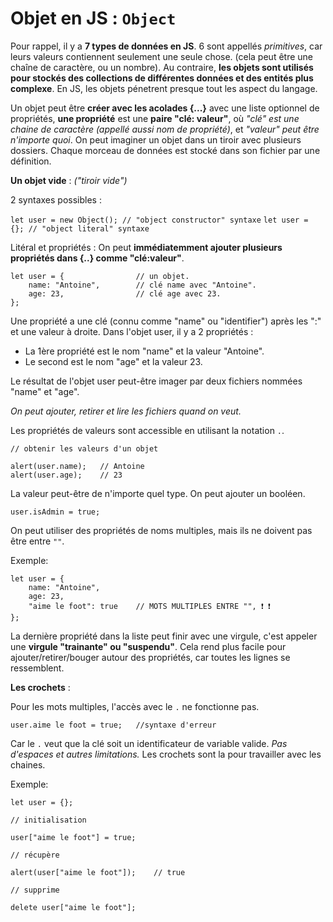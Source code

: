 # Objet en JS : `Object`

Pour rappel, il y a **7 types de données en JS**. 6 sont appellés _primitives_, car leurs valeurs contiennent seulement une seule chose. (cela peut être une chaîne de caractère, ou un nombre). Au contraire, **les objets sont utilisés pour stockés des collections de différentes données et des entités plus complexe**. En JS, les objets pénetrent presque tout les aspect du langage.

Un objet peut être **créer avec les acolades {...}** avec une liste optionnel de propriétés, **une propriété** est une **paire "clé: valeur"**, où _"clé" est une chaine de caractère (appellé aussi nom de propriété)_, et _"valeur" peut être n'importe quoi_. On peut imaginer un objet dans un tiroir avec plusieurs dossiers. Chaque morceau de données est stocké dans son fichier par une définition.

**Un objet vide** : _("tiroir vide")_

2 syntaxes possibles :

`let user = new Object(); // "object constructor" syntaxe`
`let user = {}; // "object literal" syntaxe`

Litéral et propriétés : On peut **immédiatemment ajouter plusieurs propriétés dans {..} comme "clé:valeur"**.

```
let user = {                // un objet.
    name: "Antoine",        // clé name avec "Antoine".
    age: 23,                // clé age avec 23.
};
```

Une propriété a une clé (connu comme "name" ou "identifier") après les ":" et une valeur à droite. Dans l'objet user, il y a 2 propriétés :

- La 1ère propriété est le nom "name" et la valeur "Antoine".
- Le second est le nom "age" et la valeur 23.

Le résultat de l'objet user peut-être imager par deux fichiers nommées "name" et "age".

*On peut ajouter, retirer et lire les fichiers quand on veut.*

Les propriétés de valeurs sont accessible en utilisant la notation `.`.

```
// obtenir les valeurs d'un objet

alert(user.name);   // Antoine
alert(user.age);    // 23
```

La valeur peut-être de n'importe quel type. On peut ajouter un booléen.

```
user.isAdmin = true;
```

On peut utiliser des propriétés de noms multiples, mais ils ne doivent pas être entre `""`.

Exemple:

```
let user = {
    name: "Antoine",
    age: 23,
    "aime le foot": true    // MOTS MULTIPLES ENTRE "", ❗️ ❗️
};
```

La dernière propriété dans la liste peut finir avec une virgule, c'est appeler une **virgule "trainante" ou "suspendu"**. Cela rend plus facile pour ajouter/retirer/bouger autour des propriétés, car toutes les lignes se ressemblent.

**Les crochets** :

Pour les mots multiples, l'accès avec le `.` ne fonctionne pas.

```
user.aime le foot = true;   //syntaxe d'erreur
```

Car le `.` veut que la clé soit un identificateur de variable valide. *Pas d'espaces et autres limitations.* Les crochets sont la pour travailler avec les chaines.

Exemple:

```
let user = {};

// initialisation

user["aime le foot"] = true;

// récupère

alert(user["aime le foot"]);    // true

// supprime

delete user["aime le foot"];
```